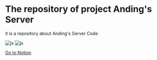 # The repository of project Anding's Server

it is a repository about Anding's Server Code

![js](https://img.shields.io/badge/GitHub-100000?style=for-the-badge&logo=github&logoColor=white) ![js](https://img.shields.io/badge/Java-ED8B00?style=for-the-badge&logo=openjdk&logoColor=white)

[Go to Notion](https://www.notion.so/4f219c96e8f0460c92c17c21733dbcf1?pvs=4)
